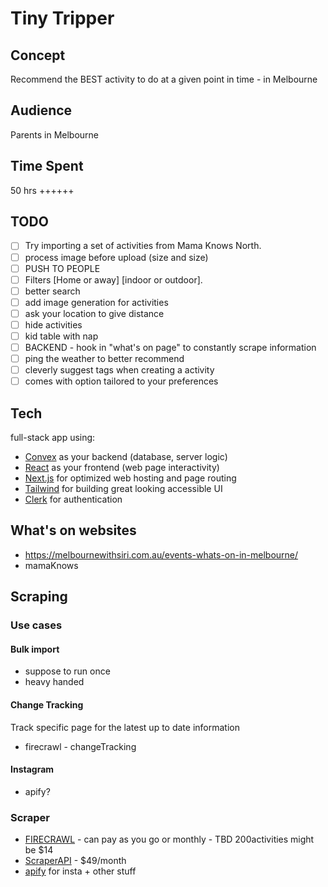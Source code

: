 # Tiny Tripper

## Concept

Recommend the BEST activity to do at a given point in time - in Melbourne

## Audience

Parents in Melbourne

## Time Spent

50 hrs ++++++

## TODO

- [ ] Try importing a set of activities from Mama Knows North.
- [ ] process image before upload (size and size)
- [ ] PUSH TO PEOPLE
- [ ] Filters [Home or away] [indoor or outdoor].
- [ ] better search
- [ ] add image generation for activities
- [ ] ask your location to give distance
- [ ] hide activities
- [ ] kid table with nap
- [ ] BACKEND - hook in "what's on page" to constantly scrape information
- [ ] ping the weather to better recommend
- [ ] cleverly suggest tags when creating a activity
- [ ] comes with option tailored to your preferences

## Tech

full-stack app using:

- [Convex](https://convex.dev/) as your backend (database, server logic)
- [React](https://react.dev/) as your frontend (web page interactivity)
- [Next.js](https://nextjs.org/) for optimized web hosting and page routing
- [Tailwind](https://tailwindcss.com/) for building great looking accessible UI
- [Clerk](https://clerk.com/) for authentication

## What's on websites

- https://melbournewithsiri.com.au/events-whats-on-in-melbourne/
- mamaKnows

## Scraping

### Use cases

#### Bulk import

- suppose to run once
- heavy handed

#### Change Tracking

Track specific page for the latest up to date information

- firecrawl - changeTracking

#### Instagram

- apify?

### Scraper

- [FIRECRAWL](https://www.firecrawl.dev/pricing) - can pay as you go or monthly - TBD 200activities might be $14
- [ScraperAPI](https://www.scraperapi.com/pricing/) - $49/month
- [apify](https://apify.com/store/categories?sortBy=popularity) for insta + other stuff
